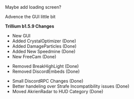 Maybe add loading screen?

Advence the GUI little bit

**Trillium b1.5.9 Changes**
+ New GUI
+ Added CrystalOptimizer (Done)
+ Added DamageParticles (Done)
+ Added New Speedmine (Done)
+ New FreeCam (Done)

- Removed BreakHighLight (Done)
- Removed DiscordEmbeds (Done)

* Small DiscordRPC Changes (Done)
* Better handeling over Strafe Incompatibility issues (Done)
* Moved AkrienRadar to HUD Category (Done)

